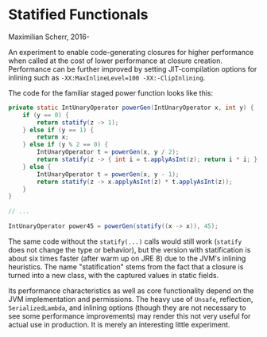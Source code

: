 Statified Functionals
===

Maximilian Scherr, 2016-

An experiment to enable code-generating closures for higher performance when called at the cost of lower performance at closure creation.
Performance can be further improved by setting JIT-compilation options for inlining such as
`-XX:MaxInlineLevel=100 -XX:-ClipInlining`.

The code for the familiar staged power function looks like this:

```Java
private static IntUnaryOperator powerGen(IntUnaryOperator x, int y) {
    if (y == 0) {
        return statify(z -> 1);
    } else if (y == 1) {
        return x;
    } else if (y % 2 == 0) {
        IntUnaryOperator t = powerGen(x, y / 2);
        return statify(z -> { int i = t.applyAsInt(z); return i * i; });
    } else {
        IntUnaryOperator t = powerGen(x, y - 1);
        return statify(z -> x.applyAsInt(z) * t.applyAsInt(z));
    }
}
    
// ...   
  
IntUnaryOperator power45 = powerGen(statify((x -> x)), 45);
```

The same code without the `statify(...)` calls would still work (`statify` does not change the type or behavior), but the version with
statification is about six times faster (after warm up on JRE 8) due to the JVM's inlining heuristics.
The name "statification" stems from the fact that a closure is turned into a new class, with the captured values in static fields.

Its performance characteristics as well as core functionality depend on the JVM implementation and permissions.
The heavy use of `Unsafe`, reflection, `SerializedLambda`, and inlining options (though they are not necessary to see some performance improvements) may render this not very useful for
actual use in production. It is merely an interesting little experiment.
